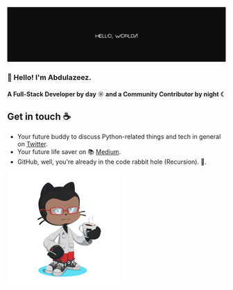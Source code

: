 <img  src="./thisisazeez.png" alt="OctoAzeez" />

### 👋 Hello! I'm Abdulazeez.


#### A Full-Stack Developer by day ☼ and a Community Contributor by night ☾

## Get in touch ☕

- Your future buddy to discuss Python-related things and tech in general on [Twitter](https://x.com/sifusherif).
- Your future life saver on  📚 [Medium](https://medium.com/@sifusherif).
- GitHub, well, you're already in the code rabbit hole (Recursion). 🐇.


<img  src="./azeezoctocat1.png" alt="OctoAzeez" width="260">

<!-- ```json
{
    "name": "Abdulazeez",
    "title": "Full Stack Developer",
    "skills": ["HTML", "CSS", "JavaScript", "Python", "Django", "Vuejs", "Nodejs", "Reactjs"],
    "socials": {
        "github": "github.com/thisisazeez",
        "linkedin": "https://www.linkedin.com/in/sifusherif",
        "twitter": "https://www.x.com/sifusherif",
    }
}
``` -->

<!-- ![Azeez's GitHub stats](https://github-readme-stats.vercel.app/api?username=thisisazeez&show_icons=true&theme=tokyonight) -->

<!--
<a href="https://www.buymeacoffee.com/A.A.Sheriff" target="_blank"><img src="./buy-me-a-coffee.svg" alt="Buy Me A Coffee: @A.A.Sheriff" width="160"></a>&nbsp;&nbsp;
<p>Thank you so much for your support. 💖</p>
-->
